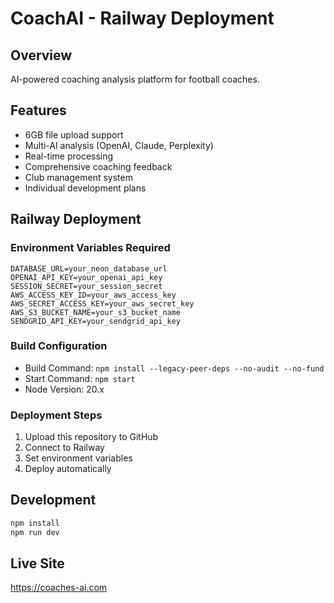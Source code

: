 # CoachAI - Railway Deployment

## Overview
AI-powered coaching analysis platform for football coaches.

## Features
- 6GB file upload support
- Multi-AI analysis (OpenAI, Claude, Perplexity)
- Real-time processing
- Comprehensive coaching feedback
- Club management system
- Individual development plans

## Railway Deployment

### Environment Variables Required
```
DATABASE_URL=your_neon_database_url
OPENAI_API_KEY=your_openai_api_key
SESSION_SECRET=your_session_secret
AWS_ACCESS_KEY_ID=your_aws_access_key
AWS_SECRET_ACCESS_KEY=your_aws_secret_key
AWS_S3_BUCKET_NAME=your_s3_bucket_name
SENDGRID_API_KEY=your_sendgrid_api_key
```

### Build Configuration
- Build Command: `npm install --legacy-peer-deps --no-audit --no-fund`
- Start Command: `npm start`
- Node Version: 20.x

### Deployment Steps
1. Upload this repository to GitHub
2. Connect to Railway
3. Set environment variables
4. Deploy automatically

## Development
```bash
npm install
npm run dev
```

## Live Site
https://coaches-ai.com